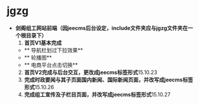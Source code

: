 # jgzg
- **剑阁组工网站前端（因jeecms后台设定，include文件夹应与jgzg文件夹在一个根目录下）**
  1. **首页V1基本完成**
    - ** 导航栏划过下拉效果**  
    - ** 轮播图**
    - ** 电商平台点击切换**
  2. **首页V2完成与后台交互，更改成jeecms标签形式**15.10.23
  3. **完成时政要闻与其子页面国内新闻、国际新闻页面，并改写成jeecms标签形式**15.10.26
  4. **完成组工宣传及子栏目页面，并改写成jeecms标签形式**15.10.27
